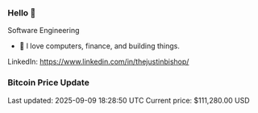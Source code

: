 ### Hello 🤙  

Software Engineering

- 🔭 I love computers, finance, and building things.
  
LinkedIn: https://www.linkedin.com/in/thejustinbishop/  



















































































































































































































































































































































































































































































































































































































































































































































































































































































































































































































































































### Bitcoin Price Update
Last updated: 2025-09-09 18:28:50 UTC
Current price: $111,280.00 USD

